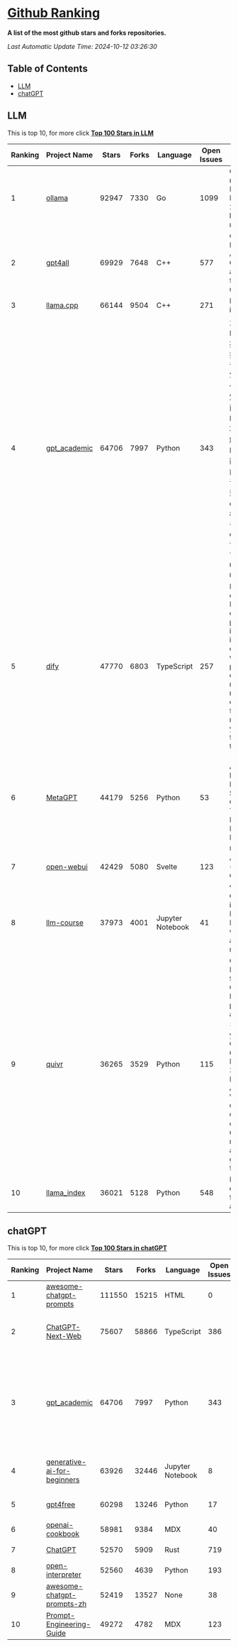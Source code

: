 [Github Ranking](./README.md)
==========

**A list of the most github stars and forks repositories.**

*Last Automatic Update Time: 2024-10-12 03:26:30*

## Table of Contents
 * [LLM](#LLM)
 * [chatGPT](#chatGPT)

## LLM

This is top 10, for more click **[Top 100 Stars in LLM](Top100/LLM.md)**

| Ranking | Project Name | Stars | Forks | Language | Open Issues | Description | Last Commit |
| ------- | ------------ | ----- | ----- | -------- | ----------- | ----------- | ----------- |
| 1 | [ollama](https://github.com/ollama/ollama) | 92947 | 7330 | Go | 1099 | Get up and running with Llama 3.2, Mistral, Gemma 2, and other large language models. | 2024-10-12T00:01:32Z |
| 2 | [gpt4all](https://github.com/nomic-ai/gpt4all) | 69929 | 7648 | C++ | 577 | GPT4All: Run Local LLMs on Any Device. Open-source and available for commercial use. | 2024-10-12T02:44:03Z |
| 3 | [llama.cpp](https://github.com/ggerganov/llama.cpp) | 66144 | 9504 | C++ | 271 | LLM inference in C/C++ | 2024-10-11T18:15:48Z |
| 4 | [gpt_academic](https://github.com/binary-husky/gpt_academic) | 64706 | 7997 | Python | 343 | 为GPT/GLM等LLM大语言模型提供实用化交互接口，特别优化论文阅读/润色/写作体验，模块化设计，支持自定义快捷按钮&函数插件，支持Python和C++等项目剖析&自译解功能，PDF/LaTex论文翻译&总结功能，支持并行问询多种LLM模型，支持chatglm3等本地模型。接入通义千问, deepseekcoder, 讯飞星火, 文心一言, llama2, rwkv, claude2, moss等。 | 2024-10-11T14:31:07Z |
| 5 | [dify](https://github.com/langgenius/dify) | 47770 | 6803 | TypeScript | 257 | Dify is an open-source LLM app development platform. Dify's intuitive interface combines AI workflow, RAG pipeline, agent capabilities, model management, observability features and more, letting you quickly go from prototype to production. | 2024-10-12T03:20:18Z |
| 6 | [MetaGPT](https://github.com/geekan/MetaGPT) | 44179 | 5256 | Python | 53 | 🌟 The Multi-Agent Framework: First AI Software Company, Towards Natural Language Programming | 2024-10-11T16:06:40Z |
| 7 | [open-webui](https://github.com/open-webui/open-webui) | 42429 | 5080 | Svelte | 123 | User-friendly AI Interface (Supports Ollama, OpenAI API, ...) | 2024-10-11T23:21:57Z |
| 8 | [llm-course](https://github.com/mlabonne/llm-course) | 37973 | 4001 | Jupyter Notebook | 41 | Course to get into Large Language Models (LLMs) with roadmaps and Colab notebooks. | 2024-07-28T22:17:43Z |
| 9 | [quivr](https://github.com/QuivrHQ/quivr) | 36265 | 3529 | Python | 115 | Open-source RAG Framework for building GenAI Second Brains 🧠  Build productivity assistant (RAG) ⚡️🤖 Chat with your docs (PDF, CSV, ...)  & apps using Langchain, GPT 3.5 / 4 turbo, Private, Anthropic, VertexAI, Ollama, LLMs, Groq  that you can share with users !  Efficient retrieval augmented generation framework | 2024-10-12T02:07:27Z |
| 10 | [llama_index](https://github.com/run-llama/llama_index) | 36021 | 5128 | Python | 548 | LlamaIndex is a data framework for your LLM applications | 2024-10-11T22:12:34Z |


## chatGPT

This is top 10, for more click **[Top 100 Stars in chatGPT](Top100/chatGPT.md)**

| Ranking | Project Name | Stars | Forks | Language | Open Issues | Description | Last Commit |
| ------- | ------------ | ----- | ----- | -------- | ----------- | ----------- | ----------- |
| 1 | [awesome-chatgpt-prompts](https://github.com/f/awesome-chatgpt-prompts) | 111550 | 15215 | HTML | 0 | This repo includes ChatGPT prompt curation to use ChatGPT better. | 2024-09-26T13:36:47Z |
| 2 | [ChatGPT-Next-Web](https://github.com/ChatGPTNextWeb/ChatGPT-Next-Web) | 75607 | 58866 | TypeScript | 386 | A cross-platform ChatGPT/Gemini UI (Web / PWA / Linux / Win / MacOS). 一键拥有你自己的跨平台 ChatGPT/Gemini 应用。 | 2024-10-12T01:55:59Z |
| 3 | [gpt_academic](https://github.com/binary-husky/gpt_academic) | 64706 | 7997 | Python | 343 | 为GPT/GLM等LLM大语言模型提供实用化交互接口，特别优化论文阅读/润色/写作体验，模块化设计，支持自定义快捷按钮&函数插件，支持Python和C++等项目剖析&自译解功能，PDF/LaTex论文翻译&总结功能，支持并行问询多种LLM模型，支持chatglm3等本地模型。接入通义千问, deepseekcoder, 讯飞星火, 文心一言, llama2, rwkv, claude2, moss等。 | 2024-10-11T14:31:07Z |
| 4 | [generative-ai-for-beginners](https://github.com/microsoft/generative-ai-for-beginners) | 63926 | 32446 | Jupyter Notebook | 8 | 21 Lessons, Get Started Building with Generative AI  🔗 https://microsoft.github.io/generative-ai-for-beginners/ | 2024-10-07T16:44:00Z |
| 5 | [gpt4free](https://github.com/xtekky/gpt4free) | 60298 | 13246 | Python | 17 | The official gpt4free repository \| various collection of powerful language models | 2024-10-03T11:21:41Z |
| 6 | [openai-cookbook](https://github.com/openai/openai-cookbook) | 58981 | 9384 | MDX | 40 | Examples and guides for using the OpenAI API | 2024-10-11T23:22:06Z |
| 7 | [ChatGPT](https://github.com/lencx/ChatGPT) | 52570 | 5909 | Rust | 719 | 🔮 ChatGPT Desktop Application (Mac, Windows and Linux) | 2024-08-29T17:58:11Z |
| 8 | [open-interpreter](https://github.com/OpenInterpreter/open-interpreter) | 52560 | 4639 | Python | 193 | A natural language interface for computers | 2024-10-10T20:04:24Z |
| 9 | [awesome-chatgpt-prompts-zh](https://github.com/PlexPt/awesome-chatgpt-prompts-zh) | 52419 | 13527 | None | 38 | ChatGPT 中文调教指南。各种场景使用指南。学习怎么让它听你的话。 | 2024-07-30T11:43:23Z |
| 10 | [Prompt-Engineering-Guide](https://github.com/dair-ai/Prompt-Engineering-Guide) | 49272 | 4782 | MDX | 123 | 🐙 Guides, papers, lecture, notebooks and resources for prompt engineering | 2024-09-19T20:28:14Z |

